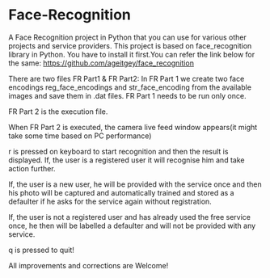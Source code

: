 # Face-Recognition
A Face Recognition project in Python that you can use for various other projects and service providers. 
This project is based on face_recognition library in Python. You have to install it first.You can refer the link below for the same:
https://github.com/ageitgey/face_recognition

There are two files FR Part1 & FR Part2:
In FR Part 1 we create two face encodings reg_face_encodings and str_face_encoding from the available images and save them in .dat files.
FR Part 1 needs to be run only once.

FR Part 2 is the execution file.

When FR Part 2 is executed, the camera live feed window appears(it might take some time based on PC performance)

r is pressed on keyboard to start recognition and then the result is displayed.
If, the user is a registered user it will recognise him and take action further.

If, the user is a new user, he will be provided with the service once and then his photo will be captured and automatically trained and stored as a defaulter if he asks for the service again without registration.

If, the user is not a registered user and has already used the free service once, he then will be labelled a defaulter and will not be provided with any service.

q is pressed to quit!

All improvements and corrections are Welcome!
